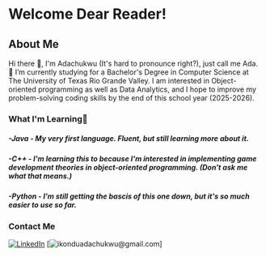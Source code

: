 # Welcome Dear Reader!

## About Me
  Hi there 👋, I'm Adachukwu (It's hard to pronounce right?), just call me Ada.
  🔭 I’m currently studying for a Bachelor's Degree in Computer Science at The University of Texas Rio Grande Valley. I am interested in 
      Object-oriented programming as well as Data Analytics, and I hope to improve my problem-solving coding skills by the end of this
      school year (2025-2026).

### What I'm Learning🌱
##### -Java - My very first language. Fluent, but still learning more about it.
##### -C++ - I'm learning this to because I'm interested in implementing game development theories in object-oriented programming. (Don't ask me what that means.)
##### -Python - I'm still getting the bascis of this one down, but it's so much easier to use so far.


### Contact Me
[![LinkedIn](https://custom-icon-badges.demolab.com/badge/LinkedIn-0A66C2?logo=linkedin-white&logoColor=fff)](https://www.linkedin.com/in/aikondu)
[![ikonduadachukwu@gmail.com](https://img.shields.io/badge/Gmail-D14836?logo=gmail&logoColor=white)] 

<!--(ikonduadachukwu@gmail.com)-->



<!--
**Ozi-Fort/Ozi-Fort** is a ✨ _special_ ✨ repository because its `README.md` (this file) appears on your GitHub profile.

Here are some ideas to get you started:

- 🔭 I’m currently working on ...
- 🌱 I’m currently learning ...
- 👯 I’m looking to collaborate on ...
- 🤔 I’m looking for help with ...
- 💬 Ask me about ...
- 📫 How to reach me: ...
- 😄 Pronouns: ...
- ⚡ Fun fact: ...
-->
